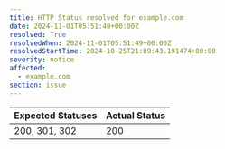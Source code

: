 ```yaml
---
title: HTTP Status resolved for example.com
date: 2024-11-01T05:51:49+00:00Z
resolved: True
resolvedWhen: 2024-11-01T05:51:49+00:00Z
resolvedStartTime: 2024-10-25T21:09:43.191474+00:00
severity: notice
affected:
  - example.com
section: issue
---
```


| Expected Statuses | Actual Status  |
|-------------------|----------------|
| 200, 301, 302 | 200 |
